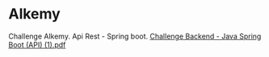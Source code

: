 # Alkemy
Challenge Alkemy. Api Rest - Spring boot.
[Challenge Backend - Java Spring Boot (API) (1).pdf](https://github.com/JosePasini/Alkemy/files/7520388/Challenge.Backend.-.Java.Spring.Boot.API.1.pdf)
